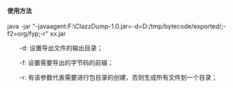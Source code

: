 #### 使用方法
java -jar "-javaagent:F:\ClazzDump-1.0.jar=-d=D:/tmp/bytecode/exported/;-f2=org/fyp;-r" xx.jar

　　-d: 设置导出文件的输出目录；

　　-f: 设置需要导出的字节码的前缀；

　　-r: 有该参数代表需要进行包目录的创建，否则生成所有文件到一个目录；